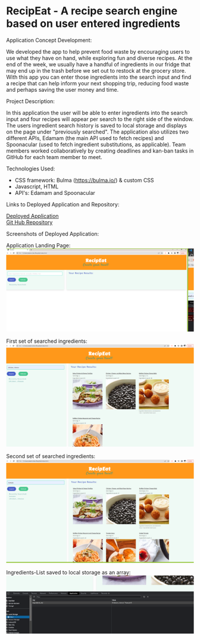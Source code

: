 # RecipEat - A recipe search engine based on user entered ingredients

Application Concept Development:

We developed the app to help prevent food waste by encouraging users to use what they have on hand, while exploring fun and diverse recipes.  At the end of the week, we usually have a handful of ingredients in our fridge that may end up in the trash before we set out to restock at the grocery store.  With this app you can enter those ingredients into the search input and find a recipe that can help inform your next shopping trip, reducing food waste and perhaps saving the user money and time.


Project Description:

In this application the user will be able to enter ingredients into the search input and four recipes will appear per search to the right side of the window. The users ingredient search history is saved to local storage and displays on the page under "previously searched". The application also utilizes two different APIs, Edamam (the main API used to fetch recipes) and Spoonacular (used to fetch ingredient substitutions, as applicable).  Team members worked collaboratively by creating deadlines and kan-ban tasks in GitHub for each team member to meet.


Technologies Used:
- CSS framework: Bulma (https://bulma.io/) & custom CSS 
- Javascript, HTML
- API's: Edamam and Spoonacular

Links to Deployed Application and Repository:

[Deployed Application](https://alexap2022.github.io/RecipEat/) <br>
[Git Hub Repository](https://github.com/AlexaP2022/RecipEat/)


Screenshots of Deployed Application:

Application Landing Page:
![ScreenShot](./screenshots/screenshot1.png)

First set of searched ingredients:
![ScreenShot](/screenshots/screenshot2.png)

Second set of searched ingredients:
![ScreenShot](/screenshots/screenshot3.png)

Ingredients-List saved to local storage as an array:
![ScreenShot](/screenshots/screenshot4.png)








